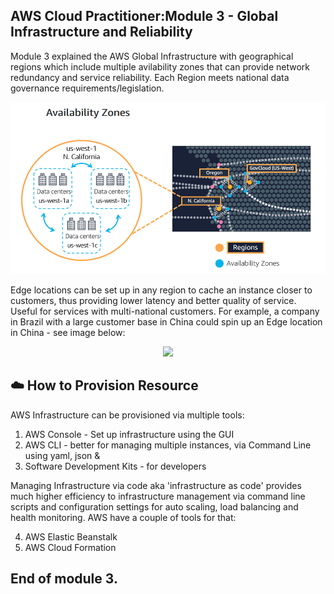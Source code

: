 ## AWS Cloud Practitioner:Module 3 - Global Infrastructure and Reliability

Module 3 explained the AWS Global Infrastructure with geographical regions which include multiple avilability zones that can provide network redundancy and service reliability. Each Region meets national data governance requirements/legislation.

<p align="center">
  <img src="availability-zones.png">
</p>

Edge locations can be set up in any region to cache an instance closer to customers, thus providing lower latency and better quality of service.  Useful for services with multi-national customers. For example, a company in Brazil with a large customer base in China could spin up an Edge location in China - see image below:

<p align="center">
  <image src="edge-locations">
</P>

## ☁️ How to Provision Resource

AWS Infrastructure can be provisioned via multiple tools:

1. AWS Console - Set up infrastructure using the GUI
2. AWS CLI - better for managing multiple instances, via Command Line using yaml, json & 
3. Software Development Kits - for developers

Managing Infrastructure via code aka 'infrastructure as code' provides much higher efficiency to infrastructure management via command line scripts and configuration settings for auto scaling, load balancing and health monitoring. AWS have a couple of tools for that:

4. AWS Elastic Beanstalk 
5. AWS Cloud Formation 

## End of module 3.
